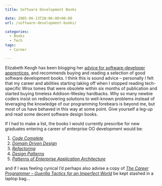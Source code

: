 ```yaml
---
title: Software Development Books

date: 2005-06-13T20:06:00+00:00
url: /software-development-books/

categories:
  - Books
  - Tech
tags:
  - Career

---
```


Elizabeth Keogh has been blogging her [advice for software-developer apprentices][1], and recommends buying and reading a selection of good software development books. I think this is sound advice – personally I felt that my career and abilities starting taking off when I stopped reading tech-specific Wrox tomes that were obsolete within six months of publication and started buying timeless Addison-Wesley hardbacks. Why so many newbie coders insist on rediscovering solutions to well-known problems instead of leveraging the knowledge of our programming forebears is beyond me, but most of us have behaved in this way at some point. Give yourself a leg-up and read some decent software design books.

If I had to make a list, the books I would currently prescribe for new graduates entering a career of enterprise OO development would be:

  1. [_Code Complete_][2]
  2. [_Domain Driven Design_][3]
  3. [_Refactoring_][4]
  4. [_Design Patterns_][5]
  5. [_Patterns of Enterprise Application Architecture_][6]

and if I was feeling cynical I’d perhaps also advise a copy of [_The Career Programmer – Guerilla Tactics for an Imperfect World_][7] be kept stashed in a laptop bag&#8230;

 [1]: http://www.livejournal.com/users/sirenian/19432.html
 [2]: http://www.amazon.co.uk/exec/obidos/ASIN/0735619670
 [3]: http://www.amazon.co.uk/exec/obidos/ASIN/0321125215
 [4]: http://www.amazon.co.uk/exec/obidos/ASIN/0201485672
 [5]: http://www.amazon.co.uk/exec/obidos/ASIN/0201633612
 [6]: http://www.amazon.co.uk/exec/obidos/ASIN/0321127420
 [7]: http://www.amazon.co.uk/exec/obidos/ASIN/1590590082